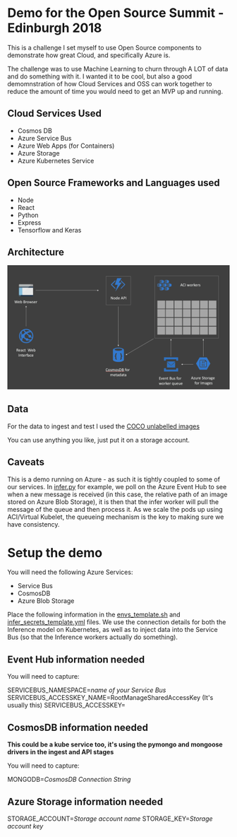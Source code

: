 # Demo for the Open Source Summit - Edinburgh 2018

This is a challenge I set myself to use Open Source components to demonstrate how great Cloud, and specifically Azure is.

The challenge was to use Machine Learning to churn through A LOT of data and do something with it.  I wanted it to be cool, but also a good demomnstration of how Cloud Services and OSS can work together to reduce the amount of time you would need to get an MVP up and running.

## Cloud Services Used
* Cosmos DB
* Azure Service Bus
* Azure Web Apps (for Containers)
* Azure Storage
* Azure Kubernetes Service

## Open Source Frameworks and Languages used
* Node
* React
* Python
* Express
* Tensorflow and Keras


## Architecture
![alt text](cocoonaksarch.png "Cloud Architecture")


## Data 
For the data to ingest and test I used the [COCO unlabelled images](http://images.cocodataset.org/zips/unlabeled2017.zip)

You can use anything you like, just put it on a storage account.

## Caveats
This is a demo running on Azure - as such it is tightly coupled to some of our services.  In  [infer.py](./infer/infer.py) for example, we poll on the Azure Event Hub to see when a new message is received (in this case, the relative path of an image stored on Azure Blob Storage), it is then that the infer worker will pull the message of the queue and then process it.  As we scale the pods up using ACI/Virtual Kubelet, the queueing mechanism is the key to making sure we have consistency.

# Setup the demo

You will need the following Azure Services:

* Service Bus
* CosmosDB
* Azure Blob Storage


Place the following information in the [envs_template.sh](./utils/envs_template.sh) and [infer_secrets_template.yml](./kubernetes/infer_secrets_template.yml) files.  We use the connection details for both the Inference model on Kubernetes, as well as to inject data into the Service Bus (so that the Inference workers actually do something).

## Event Hub information needed
You will need to capture:

SERVICEBUS_NAMESPACE=*name of your Service Bus*
SERVICEBUS_ACCESSKEY_NAME=RootManageSharedAccessKey (It's usually this)
SERVICEBUS_ACCESSKEY=


## CosmosDB information needed 
**This could be a kube service too, it's using the pymongo and mongoose drivers in the ingest and API stages**

You will need to capture:

MONGODB=*CosmosDB Connection String*


## Azure Storage information needed 

STORAGE_ACCOUNT=*Storage account name*
STORAGE_KEY=*Storage account key*


